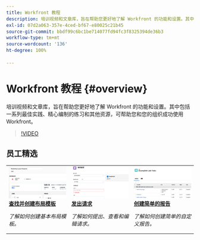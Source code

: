```yaml
---
title: Workfront 教程
description: 培训视频和文章库，旨在帮助您更好地了解 Workfront 的功能和设置。其中包括一系列最佳实践、精心编制的练习和其他资源，可帮助您和您的组织成功使用 Workfront。
exl-id: 07d2a063-357e-4ced-bf67-e80025c21b45
source-git-commit: bbdf99c6bc1be714077fd94fc3f8325394de36b3
workflow-type: tm+mt
source-wordcount: '136'
ht-degree: 100%

---
```


# Workfront 教程 {#overview}

培训视频和文章库，旨在帮助您更好地了解 Workfront 的功能和设置。其中包括一系列最佳实践、精心编制的练习和其他资源，可帮助您和您的组织成功使用 Workfront。

>[!VIDEO](https://video.tv.adobe.com/v/335063/?quality=12&learn=on&enablevpops=1)

<!-- 

This is the landing page of the user guide. It should be the first list item in the TOC.md file. 
See other user landing pages to get ideas. 

-->


<div id="recs-overview-body-1"></div>
<div id="recs-overview-body-2"></div>
<div id="recs-overview-body-3"></div>
<div id="recs-overview-body-4"></div>
<div id="recs-overview-body-5"></div>
<div id="recs-overview-body-6"></div>

<div id="staff-picks-section">

## 员工精选

<table style="margin-top: 0 !important">
  <tr>
   <td>
      <a href="/help/administration-and-setup/layout-templates/find-layout-templates.md">
      <img alt="查找并创建布局模板" src="/help/assets/ltemp_01.png"/>
      </a>
      <div>
         <a href="/help/administration-and-setup/layout-templates/find-layout-templates.md"><strong>查找并创建布局模板</strong></a>
      </div>
      <p>
         <em>了解如何创建基本布局模板。</em>
      </p>
    </td>
   <td>
      <a href="/help/manage-work/issues-requests/make-a-request.md">
      <img alt="发出请求" src="/help/assets/nrequest_01.png"/>
      </a>
      <div>
         <a href="/help/manage-work/issues-requests/make-a-request.md"><strong>发出请求</strong></a>
      </div>
      <p>
         <em>了解如何提出、查看和编辑请求。</em>
      </p>

<td>
      <a href="/help/reporting/basic-reporting/create-a-simple-report.md">
      <img alt="创建简单的报告" src="/help/assets/sreport_01.png"/>
      </a>
      <div>
         <a href="/help/reporting/basic-reporting/create-a-simple-report.md"><strong>创建简单的报告</strong></a>
      </div>
      <p>
         <em>了解如何创建简单的自定义报告。</em>
      </p>
    </td>
  </tr>
</table>

</div>
